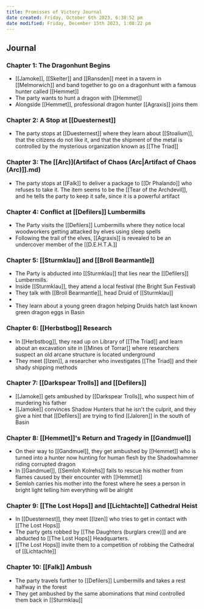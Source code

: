 ```yaml
---
title: Promisses of Victory Journal
date created: Friday, October 6th 2023, 6:38:52 pm
date modified: Friday, December 15th 2023, 1:08:22 pm
---
```

## Journal

### Chapter 1: The Dragonhunt Begins
- [[Jamoke]], [[Skelter]] and [[Ransden]] meet in a tavern in [[Melmorwich]] and band together to go on a dragonhunt with a famous hunter called [[Hemmet]]
- The party wants to hunt a dragon with [[Hemmet]]
- Alongside [[Hemmet]], professional dragon hunter [[Agraxis]] joins them

### Chapter 2: A Stop at [[Duesternest]]
- The party stops at [[Duesternest]] where they learn about [[Stoalium]], that the citizens do not like it, and that the shipment of the metal is controlled by the mysterious organization known as [[The Triad]]

### Chapter 3: The [[Arc)](Artifact of Chaos (Arc|Artifact of Chaos (Arc)]].md)
- The party stops at [[Falk]] to deliver a package to [[Dr Phalando]] who refuses to take it. The item seems to be the [[Tear of the Archdevil]], and he tells the party to keep it safe, since it is a powerful artifact

### Chapter 4: Conflict at [[Defilers]] Lumbermills
- The Party visits the [[Defilers]] Lumbermills where they notice local woodworkers getting attacked by elves using sleep spells
- Following the trail of the elves, [[Agraxis]] is revealed to be an undercover member of the [[D.E.H.T.A.]]

### Chapter 5: [[Sturmklau]] and [[Broll Bearmantle]]
- The Party is abducted into [[Sturmklau]] that lies near the [[Defilers]] Lumbermills.
- Inside [[Sturmklau]], they attend a local festival (the Bright Sun Festival)
- They talk with [[Broll Bearmantle]], head Druid of [[Sturmklau]]
- 
- They learn about a young green dragon helping Druids hatch last known green dragon eggs in Basin

### Chapter 6: [[Herbstbog]] Research
- In [[Herbstbog]], they read up on Library of [[The Triad]] and learn about an excavation site in [[Mines of Torrar]] where researchers suspect an old arcane structure is located underground
- They meet [[Izen]], a researcher who investigates [[The Triad]] and their shady shipping methods

### Chapter 7: [[Darkspear Trolls]] and [[Defilers]]
- [[Jamoke]] gets ambushed by [[Darkspear Trolls]], who suspect him of murdering his father
- [[Jamoke]] convinces Shadow Hunters that he isn't the culprit, and they give a hint that [[Defilers]] are trying to find [[Jaloren]] in the south of Basin

### Chapter 8: [[Hemmet]]'s Return and Tragedy in [[Gandmuel]]
- On their way to [[Gandmuel]], they get ambushed by [[Hemmet]] who is turned into a hunter now hunting for human flesh by the Shadowhammer riding corrupted dragon
- In [[Gandmuel]], [[Semloh Kolrehs]] fails to rescue his mother from flames caused by their encounter with [[Hemmet]]
- Semloh carries his mother into the forest where he sees a person in bright light telling him everything will be alright

### Chapter 9: [[The Lost Hops]] and [[Lichtachte]] Cathedral Heist
- In [[Duesternest]], they meet [[Izen]] who tries to get in contact with [[The Lost Hops]]
- The party gets robbed by [[The Daughters (burglars crew)]] and are abducted to [[The Lost Hops]] Headquarters. 
- [[The Lost Hops]] invite them to a competition of robbing the Cathedral of [[Lichtachte]] 

### Chapter 10: [[Falk]] Ambush
- The party travels further to [[Defilers]] Lumbermills and takes a rest halfway in the forest
- They get ambushed by the same abominations that mind controlled them back in [[Sturmklau]]
